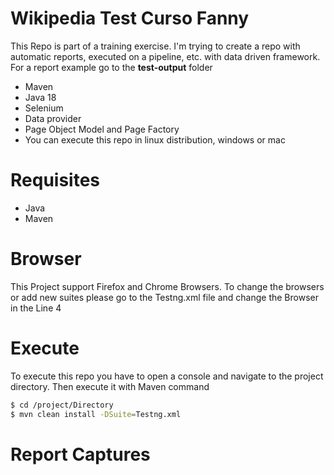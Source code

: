 # Wikipedia Test Curso Fanny

This Repo is part of a training exercise. I'm trying to create a repo with automatic reports, executed on a pipeline, etc. with data driven framework. For a report example go to the **test-output** folder

  - Maven
  - Java 18
  - Selenium
  - Data provider 
  - Page Object Model and Page Factory
  - You can execute this repo in linux distribution, windows or mac 

# Requisites

  - Java 
  - Maven

# Browser

This Project support Firefox and Chrome Browsers. To change the browsers or add new suites please go to the Testng.xml file and change the Browser in the Line 4

# Execute

To execute this repo you have to open a console and navigate to the project directory. Then execute it with Maven command

```sh
$ cd /project/Directory
$ mvn clean install -DSuite=Testng.xml 
```

# Report Captures

![]()

